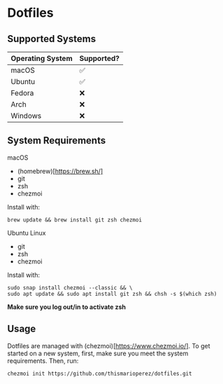 # Dotfiles

## Supported Systems

| Operating System | Supported? |
| ---------------- | ---------- |
| macOS            | ✅         |
| Ubuntu           | ✅         |
| Fedora           | ❌         |
| Arch             | ❌         |
| Windows          | ❌         |

## System Requirements

macOS

-   (homebrew)[https://brew.sh/]
-   git
-   zsh
-   chezmoi

Install with:

```shell
brew update && brew install git zsh chezmoi
```

Ubuntu Linux

-   git
-   zsh
-   chezmoi

Install with:

```shell
sudo snap install chezmoi --classic && \
sudo apt update && sudo apt install git zsh && chsh -s $(which zsh)
```

**Make sure you log out/in to activate zsh**

## Usage

Dotfiles are managed with (chezmoi)[https://www.chezmoi.io/].
To get started on a new system, first, make sure you meet the system requirements. Then, run:

```
chezmoi init https://github.com/thismarioperez/dotfiles.git
```
